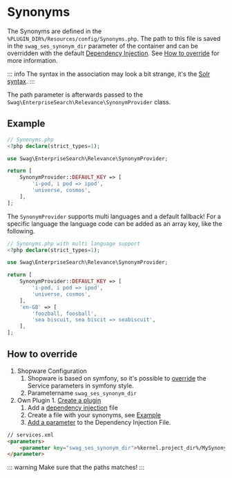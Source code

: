# Synonyms

The Synonyms are defined in the `%PLUGIN_DIR%/Resources/config/Synonyms.php`. The path to this file is saved in the `swag_ses_synonym_dir` parameter of the container and can be overridden with the default [Dependency Injection](../../../../guides/plugins/plugins/plugin-fundamentals/add-plugin-dependencies.md). See [How to override](synonyms.md#how-to-override) for more information.

::: info
The syntax in the association may look a bit strange, it's the [Solr syntax](https://www.elastic.co/guide/en/elasticsearch/reference/current/analysis-synonym-tokenfilter.html#_solr_synonyms).
:::

The path parameter is afterwards passed to the `Swag\EnterpriseSearch\Relevance\SynonymProvider` class.

## Example

```php
// Synonyms.php
<?php declare(strict_types=1);

use Swag\EnterpriseSearch\Relevance\SynonymProvider;

return [
    SynonymProvider::DEFAULT_KEY => [
        'i-pod, i pod => ipod',
        'universe, cosmos',
    ],
];
```

The `SynonymProvider` supports multi languages and a default fallback! For a specific language the language code can be added as an array key, like the following.

```php
// Synonyms.php with multi language support
<?php declare(strict_types=1);

use Swag\EnterpriseSearch\Relevance\SynonymProvider;

return [
    SynonymProvider::DEFAULT_KEY => [
        'i-pod, i pod => ipod',
        'universe, cosmos',
    ],
    'en-GB' => [
        'foozball, foosball',
        'sea biscuit, sea biscit => seabiscuit',
    ],
];
```

## How to override

1. Shopware Configuration
   1. Shopware is based on symfony, so it's possible to [override](https://symfony.com/doc/2.0/cookbook/bundles/override.html#services-configuration) the Service parameters in symfony style.
   2. Parametername `swag_ses_synonym_dir`
2. Own Plugin 1. [Create a plugin](../../../../guides/plugins/plugins/plugin-base-guide.md)
   1. Add a [dependency injection](../../../../guides/plugins/plugins/plugin-fundamentals/dependency-injection.md#injecting-another-service) file
   2. Create a file with your synonyms, see [Example](synonyms.md#example)
   3. [Add a parameter](https://symfony.com/doc/2.0/cookbook/bundles/override.html#services-configuration) to the Dependency Injection File.

```html
// services.xml
<parameters>
    <parameter key="swag_ses_synonym_dir">%kernel.project_dir%/MySynonyms.php</parameter>
</parameter>
```

::: warning
Make sure that the paths matches!
:::

